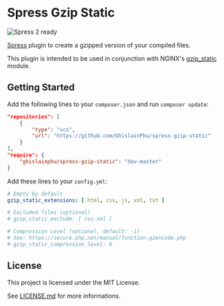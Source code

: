 # Spress Gzip Static

![Spress 2 ready](https://img.shields.io/badge/Spress%202-ready-brightgreen.svg?style=flat)

[Spress](https://github.com/spress/Spress) plugin to create a gzipped version of your compiled files.

This plugin is intended to be used in conjunction with NGINX's [gzip_static](http://nginx.org/en/docs/http/ngx_http_gzip_static_module.html) module.

## Getting Started

Add the following lines to your `composer.json` and run `composer update`:

```json
"repositories": [
    {
        "type": "vcs",
        "url": "https://github.com/GhislainPhu/spress-gzip-static"
    }
],
"require": {
    "ghislainphu/spress-gzip-static": "dev-master"
}
```

Add these lines to your `config.yml`:

```yaml
# Empty by default
gzip_static_extensions: [ html, css, js, xml, txt ]

# Excluded files (optional)
# gzip_static_exclude: [ rss.xml ]

# Compression Level (optional, default: -1)
# See: https://secure.php.net/manual/function.gzencode.php
# gzip_static_compression_level: 6
```

## License

This project is licensed under the MIT License.

See [LICENSE.md](https://github.com/GhislainPhu/spress-gzip-static/blob/master/LICENSE.md) for more informations.
